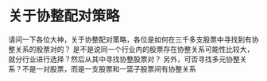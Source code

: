 # 关于协整配对策略

请问一下各位大神，关于协整配对策略，各位是如何在三千多支股票中寻找到有协整关系的股票对的？
是不是说同一个行业内的股票存在协整关系可能性比较大，就分行业进行选择？然后从其中寻找协整股票对？
另外，可否寻找多元协整关系？不是一对股票，而是一支股票和一篮子股票间有协整关系